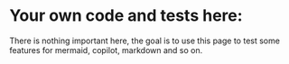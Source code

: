 # Your own code and tests here:

There is nothing important here, the goal is to use this page to test some features for mermaid, copilot, markdown and so on.

